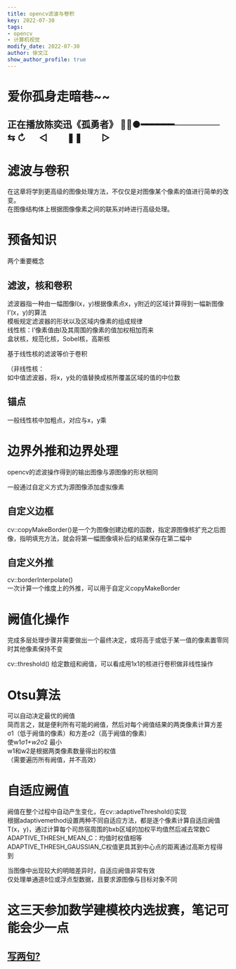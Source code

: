 ```yaml
---
title: opencv滤波与卷积   
key: 2022-07-30
tags: 
- opencv
- 计算机视觉
modify_date: 2022-07-30
author: 徐文江
show_author_profile: true
---
```


# 爱你孤身走暗巷~~    
## 正在播放陈奕迅《孤勇者》 💓💗●━━━━━━─────── ⇆ ↻ ㅤ ◁ ㅤㅤ❚❚ ㅤㅤ▷ 

<!--more-->     

# 滤波与卷积       
在这章将学到更高级的图像处理方法，不仅仅是对图像某个像素的值进行简单的改变。         
在图像结构体上根据图像像素之间的联系对峙进行高级处理。        

# 预备知识   
两个重要概念      
## 滤波，核和卷积       
滤波器指一种由一幅图像I(x，y)根据像素点x，y附近的区域计算得到一幅新图像I’(x，y)的算法     
模板规定滤波器的形状以及区域内像素的组成规律      
线性核：I’像素值由I及其周围的像素的值加权相加而来   
盒状核，规范化核，Sobel核，高斯核       

基于线性核的滤波等价于卷积    

（非线性核：   
如中值滤波器，将x，y处的值替换成核所覆盖区域的值的中位数   

## 锚点    
一般线性核中加粗点，对应与x，y乘   

# 边界外推和边界处理    
opencv的滤波操作得到的输出图像与源图像的形状相同    

一般通过自定义方式为源图像添加虚拟像素    

## 自定义边框    
cv::copyMakeBorder()是一个为图像创建边框的函数，指定源图像核扩充之后图像，指明填充方法，就会将第一幅图像填补后的结果保存在第二幅中    


## 自定义外推   
cv::borderInterpolate()       
一次计算一个维度上的外推，可以用于自定义copyMakeBorder

# 阙值化操作   
完成多层处理步骤并需要做出一个最终决定，或将高于或低于某一值的像素置零同时其他像素保持不变        

cv::threshold() 给定数组和阙值，可以看成用1x1的核进行卷积做非线性操作     

# Otsu算法   
可以自动决定最优的阙值    
简而言之，就是便利所有可能的阙值，然后对每个阙值结果的两类像素计算方差σ1（低于阙值的像素）和方差σ2（高于阙值的像素）        
使w1*σ1+w2*σ2 最小     
w1和w2是根据两类像素数量得出的权值    
（需要遍历所有阙值，并不高效）       


# 自适应阙值        
阙值在整个过程中自动产生变化，在cv::adaptiveThreshold()实现    
根据adaptivemethod设置两种不同自适应方法，都是逐个像素计算自适应阙值T(x，y)，通过计算每个司昂宿周围的bxb区域的加权平均值然后减去常数C   
ADAPTIVE_THRESH_MEAN_C：均值时权值相等      
ADAPTIVE_THRESH_GAUSSIAN_C权值更具其到中心点的距离通过高斯方程得到         

当图像中出现较大的明暗差异时，自适应阙值非常有效        
仅处理单通道8位或浮点型数据，且要求源图像与目标对象不同                  










# 这三天参加数学建模校内选拔赛，笔记可能会少一点         


## [写两句?](https://github.com/HEA1OR/HEA1OR.github.io/tree/master/_posts)



